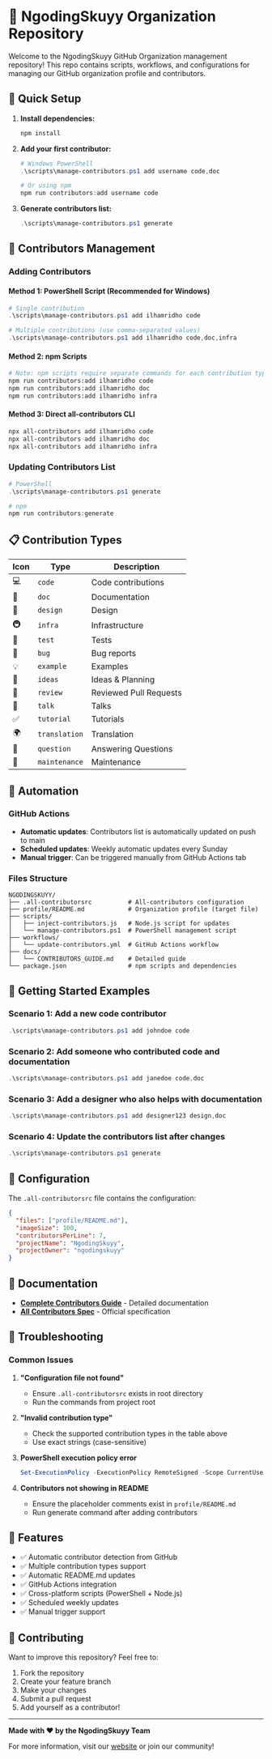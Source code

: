 # 🚀 NgodingSkuyy Organization Repository

Welcome to the NgodingSkuyy GitHub Organization management repository! This repo contains scripts, workflows, and configurations for managing our GitHub organization profile and contributors.

## 🎯 Quick Setup

1. **Install dependencies:**
   ```bash
   npm install
   ```

2. **Add your first contributor:**
   ```powershell
   # Windows PowerShell
   .\scripts\manage-contributors.ps1 add username code,doc

   # Or using npm
   npm run contributors:add username code
   ```

3. **Generate contributors list:**
   ```powershell
   .\scripts\manage-contributors.ps1 generate
   ```

## 🤝 Contributors Management

### Adding Contributors

#### Method 1: PowerShell Script (Recommended for Windows)
```powershell
# Single contribution
.\scripts\manage-contributors.ps1 add ilhamridho code

# Multiple contributions (use comma-separated values)
.\scripts\manage-contributors.ps1 add ilhamridho code,doc,infra
```

#### Method 2: npm Scripts
```bash
# Note: npm scripts require separate commands for each contribution type
npm run contributors:add ilhamridho code
npm run contributors:add ilhamridho doc
npm run contributors:add ilhamridho infra
```

#### Method 3: Direct all-contributors CLI
```bash
npx all-contributors add ilhamridho code
npx all-contributors add ilhamridho doc
npx all-contributors add ilhamridho infra
```

### Updating Contributors List
```powershell
# PowerShell
.\scripts\manage-contributors.ps1 generate

# npm
npm run contributors:generate
```

## 📋 Contribution Types

| Icon | Type | Description |
|------|------|-------------|
| 💻 | `code` | Code contributions |
| 📖 | `doc` | Documentation |
| 🎨 | `design` | Design |
| 🚇 | `infra` | Infrastructure |
| 🚨 | `test` | Tests |
| 🐛 | `bug` | Bug reports |
| 💡 | `example` | Examples |
| 🤔 | `ideas` | Ideas & Planning |
| 👀 | `review` | Reviewed Pull Requests |
| 📢 | `talk` | Talks |
| ✅ | `tutorial` | Tutorials |
| 🌍 | `translation` | Translation |
| 💬 | `question` | Answering Questions |
| 🚧 | `maintenance` | Maintenance |

## 🤖 Automation

### GitHub Actions
- **Automatic updates**: Contributors list is automatically updated on push to main
- **Scheduled updates**: Weekly automatic updates every Sunday
- **Manual trigger**: Can be triggered manually from GitHub Actions tab

### Files Structure
```
NGODINGSKUYY/
├── .all-contributorsrc          # All-contributors configuration
├── profile/README.md            # Organization profile (target file)
├── scripts/
│   ├── inject-contributors.js   # Node.js script for updates
│   └── manage-contributors.ps1  # PowerShell management script
├── workflows/
│   └── update-contributors.yml  # GitHub Actions workflow
├── docs/
│   └── CONTRIBUTORS_GUIDE.md    # Detailed guide
└── package.json                 # npm scripts and dependencies
```

## 🚀 Getting Started Examples

### Scenario 1: Add a new code contributor
```powershell
.\scripts\manage-contributors.ps1 add johndoe code
```

### Scenario 2: Add someone who contributed code and documentation  
```powershell
.\scripts\manage-contributors.ps1 add janedoe code,doc
```

### Scenario 3: Add a designer who also helps with documentation
```powershell
.\scripts\manage-contributors.ps1 add designer123 design,doc
```

### Scenario 4: Update the contributors list after changes
```powershell
.\scripts\manage-contributors.ps1 generate
```

## 🔧 Configuration

The `.all-contributorsrc` file contains the configuration:

```json
{
  "files": ["profile/README.md"],
  "imageSize": 100,
  "contributorsPerLine": 7,
  "projectName": "NgodingSkuyy",
  "projectOwner": "ngodingskuyy"
}
```

## 📖 Documentation

- **[Complete Contributors Guide](docs/CONTRIBUTORS_GUIDE.md)** - Detailed documentation
- **[All Contributors Spec](https://allcontributors.org/)** - Official specification

## 🚨 Troubleshooting

### Common Issues

1. **"Configuration file not found"**
   - Ensure `.all-contributorsrc` exists in root directory
   - Run the commands from project root

2. **"Invalid contribution type"**
   - Check the supported contribution types in the table above
   - Use exact strings (case-sensitive)

3. **PowerShell execution policy error**
   ```powershell
   Set-ExecutionPolicy -ExecutionPolicy RemoteSigned -Scope CurrentUser
   ```

4. **Contributors not showing in README**
   - Ensure the placeholder comments exist in `profile/README.md`
   - Run generate command after adding contributors

## 🌟 Features

- ✅ Automatic contributor detection from GitHub
- ✅ Multiple contribution types support
- ✅ Automatic README.md updates
- ✅ GitHub Actions integration
- ✅ Cross-platform scripts (PowerShell + Node.js)
- ✅ Scheduled weekly updates
- ✅ Manual trigger support

## 🤝 Contributing

Want to improve this repository? Feel free to:

1. Fork the repository
2. Create your feature branch
3. Make your changes
4. Submit a pull request
5. Add yourself as a contributor!

---

**Made with ❤️ by the NgodingSkuyy Team**

For more information, visit our [website](https://ngodingskuyy.dev) or join our community!
